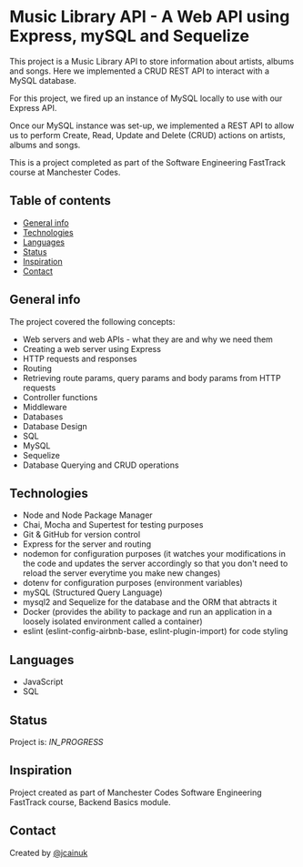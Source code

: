 # Music Library API - A Web API using Express, mySQL and Sequelize

This project is a Music Library API to store information about artists, albums and songs. Here we implemented a CRUD REST API to interact with a MySQL database.

For this project, we fired up an instance of MySQL locally to use with our Express API.

Once our MySQL instance was set-up, we implemented a REST API to allow us to perform Create, Read, Update and Delete (CRUD) actions on artists, albums and songs.

This is a project completed as part of the Software Engineering FastTrack course at Manchester Codes.

## Table of contents

* [General info](#general-info)
* [Technologies](#technologies)
* [Languages](#languages)
* [Status](#status)
* [Inspiration](#inspiration)
* [Contact](#contact)

## General info

 The project covered the following concepts:

* Web servers and web APIs - what they are and why we need them
* Creating a web server using Express
* HTTP requests and responses
* Routing
* Retrieving route params, query params and body params from HTTP requests
* Controller functions
* Middleware
* Databases
* Database Design
* SQL
* MySQL
* Sequelize
* Database Querying and CRUD operations

## Technologies

* Node and Node Package Manager
* Chai, Mocha and Supertest for testing purposes
* Git & GitHub for version control
* Express for the server and routing
* nodemon for configuration purposes (it watches your modifications in the code and updates the server accordingly so that you don't need to reload the server everytime you make new changes)
* dotenv for configuration purposes (environment variables)
* mySQL (Structured Query Language)
* mysql2 and Sequelize for the database and the ORM that abtracts it
* Docker (provides the ability to package and run an application in a loosely isolated environment called a container)
* eslint (eslint-config-airbnb-base, eslint-plugin-import) for code styling


## Languages

* JavaScript
* SQL

## Status

Project is: _IN_PROGRESS_

## Inspiration

Project created as part of Manchester Codes Software Engineering FastTrack course, Backend Basics module.

## Contact

Created by [@jcainuk](https://twitter.com/jcainuk) 